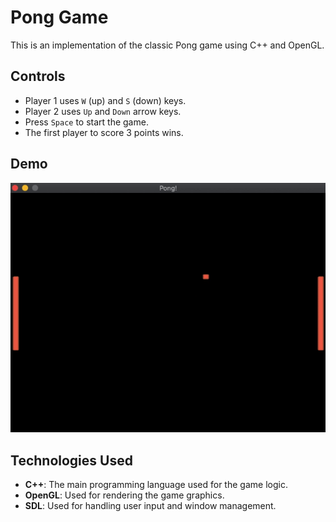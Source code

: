 # Pong Game

This is an implementation of the classic Pong game using C++ and OpenGL.

## Controls

- Player 1 uses `W` (up) and `S` (down) keys.
- Player 2 uses `Up` and `Down` arrow keys.
- Press `Space` to start the game.
- The first player to score 3 points wins.


## Demo

![final](demos/final-demo.gif)

## Technologies Used

- **C++**: The main programming language used for the game logic.
- **OpenGL**: Used for rendering the game graphics.
- **SDL**: Used for handling user input and window management.
